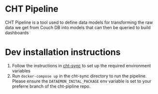 CHT Pipeline
========================

CHT Pipeline is a tool used to define data models for transforming the raw data we get from Couch DB into models that can then be queried to build dashboards

# Dev installation instructions

1. Follow the instructions in [cht-sync](https://github.com/medic/cht-sync) to set up the required environment variables
1. Run `docker-compose up` in the cht-sync directory to run the pipeline. Please ensure the `DATAEMON_INITAL_PACKAGE` env variable is set to your preferre branch of the cht-pipline repo. 
